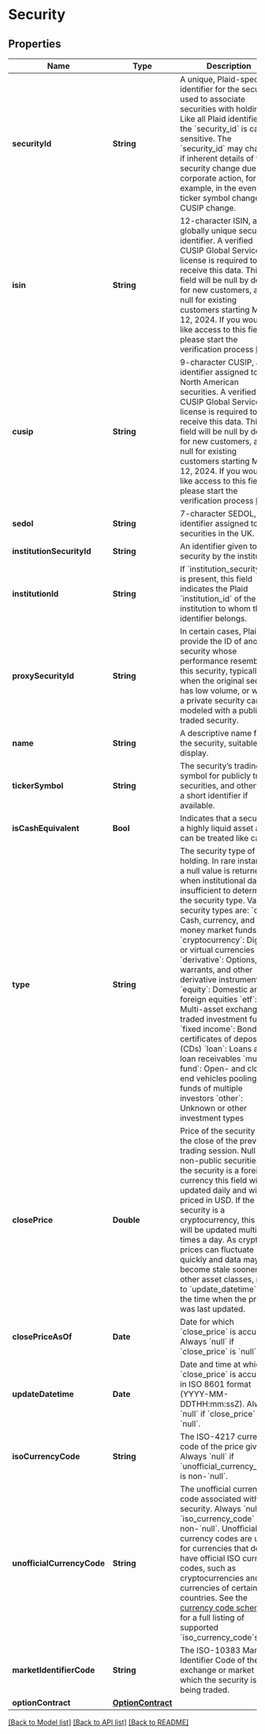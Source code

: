 # Security

## Properties
Name | Type | Description | Notes
------------ | ------------- | ------------- | -------------
**securityId** | **String** | A unique, Plaid-specific identifier for the security, used to associate securities with holdings. Like all Plaid identifiers, the &#x60;security_id&#x60; is case sensitive. The &#x60;security_id&#x60; may change if inherent details of the security change due to a corporate action, for example, in the event of a ticker symbol change or CUSIP change. | 
**isin** | **String** | 12-character ISIN, a globally unique securities identifier. A verified CUSIP Global Services license is required to receive this data. This field will be null by default for new customers, and null for existing customers starting March 12, 2024. If you would like access to this field, please start the verification process [here](https://docs.google.com/forms/d/e/1FAIpQLSd9asHEYEfmf8fxJTHZTAfAzW4dugsnSu-HS2J51f1mxwd6Sw/viewform). | 
**cusip** | **String** | 9-character CUSIP, an identifier assigned to North American securities. A verified CUSIP Global Services license is required to receive this data. This field will be null by default for new customers, and null for existing customers starting March 12, 2024. If you would like access to this field, please start the verification process [here](https://docs.google.com/forms/d/e/1FAIpQLSd9asHEYEfmf8fxJTHZTAfAzW4dugsnSu-HS2J51f1mxwd6Sw/viewform). | 
**sedol** | **String** | 7-character SEDOL, an identifier assigned to securities in the UK. | 
**institutionSecurityId** | **String** | An identifier given to the security by the institution | 
**institutionId** | **String** | If &#x60;institution_security_id&#x60; is present, this field indicates the Plaid &#x60;institution_id&#x60; of the institution to whom the identifier belongs. | 
**proxySecurityId** | **String** | In certain cases, Plaid will provide the ID of another security whose performance resembles this security, typically when the original security has low volume, or when a private security can be modeled with a publicly traded security. | 
**name** | **String** | A descriptive name for the security, suitable for display. | 
**tickerSymbol** | **String** | The security’s trading symbol for publicly traded securities, and otherwise a short identifier if available. | 
**isCashEquivalent** | **Bool** | Indicates that a security is a highly liquid asset and can be treated like cash. | 
**type** | **String** | The security type of the holding.  In rare instances, a null value is returned when institutional data is insufficient to determine the security type.  Valid security types are:  &#x60;cash&#x60;: Cash, currency, and money market funds  &#x60;cryptocurrency&#x60;: Digital or virtual currencies  &#x60;derivative&#x60;: Options, warrants, and other derivative instruments  &#x60;equity&#x60;: Domestic and foreign equities  &#x60;etf&#x60;: Multi-asset exchange-traded investment funds  &#x60;fixed income&#x60;: Bonds and certificates of deposit (CDs)  &#x60;loan&#x60;: Loans and loan receivables  &#x60;mutual fund&#x60;: Open- and closed-end vehicles pooling funds of multiple investors  &#x60;other&#x60;: Unknown or other investment types | 
**closePrice** | **Double** | Price of the security at the close of the previous trading session. Null for non-public securities.  If the security is a foreign currency this field will be updated daily and will be priced in USD.  If the security is a cryptocurrency, this field will be updated multiple times a day. As crypto prices can fluctuate quickly and data may become stale sooner than other asset classes, refer to &#x60;update_datetime&#x60; with the time when the price was last updated.  | 
**closePriceAsOf** | **Date** | Date for which &#x60;close_price&#x60; is accurate. Always &#x60;null&#x60; if &#x60;close_price&#x60; is &#x60;null&#x60;. | 
**updateDatetime** | **Date** | Date and time at which &#x60;close_price&#x60; is accurate, in ISO 8601 format (YYYY-MM-DDTHH:mm:ssZ). Always &#x60;null&#x60; if &#x60;close_price&#x60; is &#x60;null&#x60;. | [optional] 
**isoCurrencyCode** | **String** | The ISO-4217 currency code of the price given. Always &#x60;null&#x60; if &#x60;unofficial_currency_code&#x60; is non-&#x60;null&#x60;. | 
**unofficialCurrencyCode** | **String** | The unofficial currency code associated with the security. Always &#x60;null&#x60; if &#x60;iso_currency_code&#x60; is non-&#x60;null&#x60;. Unofficial currency codes are used for currencies that do not have official ISO currency codes, such as cryptocurrencies and the currencies of certain countries.  See the [currency code schema](https://plaid.com/docs/api/accounts#currency-code-schema) for a full listing of supported &#x60;iso_currency_code&#x60;s. | 
**marketIdentifierCode** | **String** | The ISO-10383 Market Identifier Code of the exchange or market in which the security is being traded. | 
**optionContract** | [**OptionContract**](OptionContract.md) |  | 

[[Back to Model list]](../README.md#documentation-for-models) [[Back to API list]](../README.md#documentation-for-api-endpoints) [[Back to README]](../README.md)


